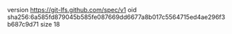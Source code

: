version https://git-lfs.github.com/spec/v1
oid sha256:6a585fd879045b585fe087669dd6677a8b017c5564715ed4ae296f3b687c9d71
size 18
